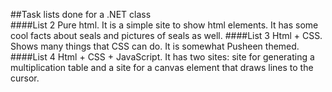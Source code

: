 ##Task lists done for a .NET class
<br>
####List 2
Pure html. It is a simple site to show html elements. It has some cool facts about seals and pictures of seals as well.
####List 3
Html + CSS. Shows many things that CSS can do. It is somewhat Pusheen themed.
####List 4
Html + CSS + JavaScript. It has two sites: site for generating a multiplication table and a site for a canvas element that draws lines to the cursor.
